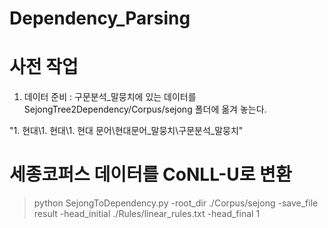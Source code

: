 # Dependency_Parsing

# 사전 작업 
1. 데이터 준비 : 구문분석_말뭉치에 있는 데이터를 SejongTree2Dependency/Corpus/sejong 폴더에 옮겨 놓는다.

"1. 현대\1. 현대\1. 현대 문어\현대문어_말뭉치\구문분석_말뭉치"

# 세종코퍼스 데이터를 CoNLL-U로 변환
> python SejongToDependency.py -root_dir ./Corpus/sejong -save_file result  -head_initial ./Rules/linear_rules.txt -head_final 1